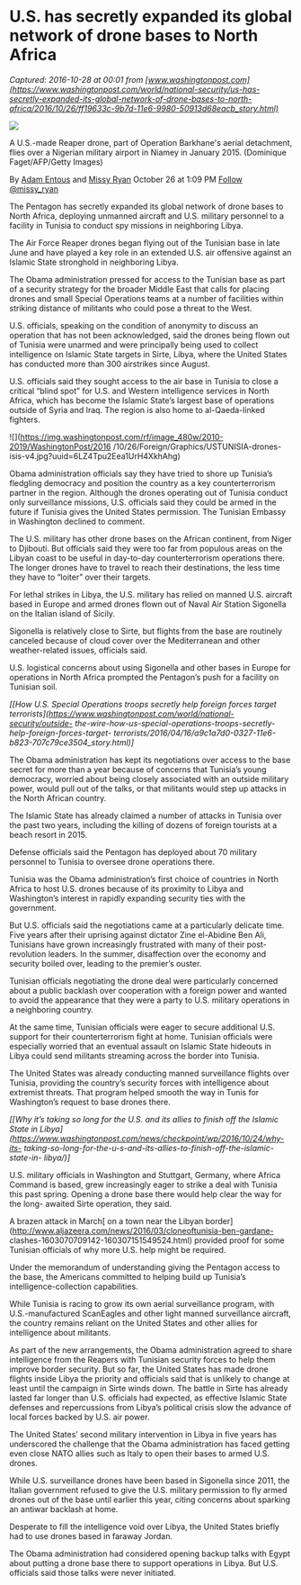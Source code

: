 # U.S. has secretly expanded its global network of drone bases to North Africa

_Captured: 2016-10-28 at 00:01 from [www.washingtonpost.com](https://www.washingtonpost.com/world/national-security/us-has-secretly-expanded-its-global-network-of-drone-bases-to-north-africa/2016/10/26/ff19633c-9b7d-11e6-9980-50913d68eacb_story.html)_

![](https://img.washingtonpost.com/rf/image_480w/2010-2019/WashingtonPost/2016/02/23/Editorial-Opinion/Images/Was8952820-1237.jpg?uuid=nUK_Ztp-EeWSXx0QBizILQ)

A U.S.-made Reaper drone, part of Operation Barkhane's aerial detachment,
flies over a Nigerian military airport in Niamey in January 2015. (Dominique
Faget/AFP/Getty Images)

By [Adam Entous](http://www.washingtonpost.com/people/adam-entous) and [Missy
Ryan](http://www.washingtonpost.com/people/missy-ryan) October 26 at 1:09 PM
[Follow @missy_ryan](https://twitter.com/@missy_ryan)

The Pentagon has secretly expanded its global network of drone bases­ to North
Africa, deploying unmanned aircraft and U.S. military personnel to a facility
in Tunisia to conduct spy missions in neighboring Libya.

The Air Force Reaper drones began flying out of the Tunisian base in late June
and have played a key role in an extended U.S. air offensive against an
Islamic State stronghold in neighboring Libya.

The Obama administration pressed for access to the Tunisian base as part of a
security strategy for the broader Middle East that calls for placing drones
and small Special Operations teams at a number of facilities within striking
distance of militants who could pose a threat to the West.

U.S. officials, speaking on the condition of anonymity to discuss an operation
that has not been acknowledged, said the drones being flown out of Tunisia
were unarmed and were principally being used to collect intelligence on
Islamic State targets in Sirte, Libya, where the United States has conducted
more than 300 airstrikes since August.

U.S. officials said they sought access to the air base in Tunisia to close a
critical “blind spot” for U.S. and Western intelligence services­ in North
Africa, which has become the Islamic State’s largest base of operations
outside of Syria and Iraq. The region is also home to al-Qaeda-linked
fighters.

![](https://img.washingtonpost.com/rf/image_480w/2010-2019/WashingtonPost/2016
/10/26/Foreign/Graphics/USTUNISIA-drones-
isis-v4.jpg?uuid=6LZ4Tpu2Eea1UrH4XkhAhg)  

Obama administration officials say they have tried to shore up Tunisia’s
fledgling democracy and position the country as a key counter­terrorism
partner in the region. Although the drones operating out of Tunisia conduct
only surveillance missions, U.S. officials said they could be armed in the
future if Tunisia gives the United States permission. The Tunisian Embassy in
Washington declined to comment.

The U.S. military has other drone bases­ on the African continent, from Niger
to Djibouti. But officials said they were too far from populous areas on the
Libyan coast to be useful in day-to-day counter­terrorism operations there.
The longer drones have to travel to reach their destinations, the less time
they have to “loiter” over their targets.

For lethal strikes in Libya, the U.S. military has relied on manned U.S.
aircraft based in Europe and armed drones flown out of Naval Air Station
Sigonella on the Italian island of Sicily.

Sigonella is relatively close to Sirte, but flights from the base are
routinely canceled because of cloud cover over the Mediterranean and other
weather-related issues, officials said.

U.S. logistical concerns about using Sigonella and other bases­ in Europe for
operations in North Africa prompted the Pentagon’s push for a facility on
Tunisian soil.

_[[How U.S. Special Operations troops secretly help foreign forces target
terrorists](https://www.washingtonpost.com/world/national-security/outside-
the-wire-how-us-special-operations-troops-secretly-help-foreign-forces-target-
terrorists/2016/04/16/a9c1a7d0-0327-11e6-b823-707c79ce3504_story.html)]_

The Obama administration has kept its negotiations over access to the base
secret for more than a year because of concerns that Tunisia’s young
democracy, worried about being closely associated with an outside military
power, would pull out of the talks, or that militants would step up attacks in
the North African country.

The Islamic State has already claimed a number of attacks in Tunisia over the
past two years, including the killing of dozens of foreign tourists at a beach
resort in 2015.

Defense officials said the Pentagon has deployed about 70 military personnel
to Tunisia to oversee drone operations there.

Tunisia was the Obama administration’s first choice of countries in North
Africa to host U.S. drones because of its proximity to Libya and Washington’s
interest in rapidly expanding security ties with the government.

But U.S. officials said the negotiations came at a particularly delicate time.
Five years after their uprising against dictator Zine el-Abidine Ben Ali,
Tunisians have grown increasingly frustrated with many of their post-
revolution leaders. In the summer, disaffection over the economy and security
boiled over, leading to the premier’s ouster.

Tunisian officials negotiating the drone deal were particularly concerned
about a public backlash over cooperation with a foreign power and wanted to
avoid the appearance that they were a party to U.S. military operations in a
neighboring country.

At the same time, Tunisian officials were eager to secure additional U.S.
support for their counter­terrorism fight at home. Tunisian officials were
especially worried that an eventual assault on Islamic State hideouts in Libya
could send militants streaming across the border into Tunisia.

The United States was already conducting manned surveillance flights over
Tunisia, providing the country’s security forces­ with intelligence about
extremist threats. That program helped smooth the way in Tunis for
Washington’s request to base drones there.

_[[Why it’s taking so long for the U.S. and its allies to finish off the
Islamic State in
Libya](https://www.washingtonpost.com/news/checkpoint/wp/2016/10/24/why-its-
taking-so-long-for-the-u-s-and-its-allies-to-finish-off-the-islamic-state-in-
libya/)]_

U.S. military officials in Washington and Stuttgart, Germany, where Africa
Command is based, grew increasingly eager to strike a deal with Tunisia this
past spring. Opening a drone base there would help clear the way for the long-
awaited Sirte operation, they said.

A brazen attack in March[ on a town near the Libyan
border](http://www.aljazeera.com/news/2016/03/cloneoftunisia-ben-gardane-
clashes-1603070709142-160307151549524.html) provided proof for some Tunisian
officials of why more U.S. help might be required.

Under the memorandum of understanding giving the Pentagon access to the base,
the Americans committed to helping build up Tunisia’s intelligence-collection
capabilities.

While Tunisia is racing to grow its own aerial surveillance program, with
U.S.-manufactured ScanEagles and other light manned surveillance aircraft, the
country remains reliant on the United States and other allies for intelligence
about militants.

As part of the new arrangements, the Obama administration agreed to share
intelligence from the Reapers with Tunisian security forces­ to help them
improve border security. But so far, the United States has made drone flights
inside Libya the priority and officials said that is unlikely to change at
least until the campaign in Sirte winds down. The battle in Sirte has already
lasted far longer than U.S. officials had expected, as effective Islamic State
de­fenses and repercussions from Libya’s political crisis slow the advance of
local forces­ backed by U.S. air power.

The United States’ second military intervention in Libya in five years has
underscored the challenge that the Obama administration has faced getting even
close NATO allies such as Italy to open their bases­ to armed U.S. drones.

While U.S. surveillance drones have been based in Sigonella since 2011, the
Italian government refused to give the U.S. military permission to fly armed
drones out of the base until earlier this year, citing concerns about sparking
an anti­war backlash at home.

Desperate to fill the intelligence void over Libya, the United States briefly
had to use drones based in faraway Jordan.

The Obama administration had considered opening backup talks with Egypt about
putting a drone base there to support operations in Libya. But U.S. officials
said those talks were never initiated.

